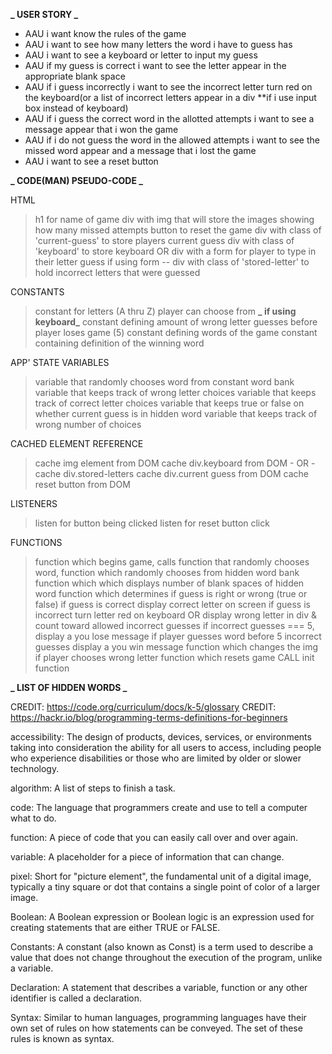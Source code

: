 **_ USER STORY _**

- AAU i want know the rules of the game
- AAU i want to see how many letters the word i have to guess has
- AAU i want to see a keyboard or letter to input my guess
- AAU if my guess is correct i want to see the letter appear in the appropriate blank space
- AAU if i guess incorrectly i want to see the incorrect letter turn red on the keyboard(or a list of incorrect letters appear in a div \*\*if i use input box instead of keyboard)
- AAU if i guess the correct word in the allotted attempts i want to see a message appear that i won the game
- AAU if i do not guess the word in the allowed attempts i want to see the missed word appear and a message that i lost the game
- AAU i want to see a reset button

**_ CODE(MAN) PSEUDO-CODE _**

HTML

> h1 for name of game
> div with img that will store the images showing how many missed attempts
> button to reset the game
> div with class of 'current-guess' to store players current guess
> div with class of 'keyboard' to store keyboard OR div with a form for player to type in their letter guess
> if using form -- div with class of 'stored-letter' to hold incorrect letters that were guessed

CONSTANTS

> constant for letters (A thru Z) player can choose from **_ if using keyboard_**
> constant defining amount of wrong letter guesses before player loses game (5)
> constant defining words of the game
> constant containing definition of the winning word

APP' STATE VARIABLES

> variable that randomly chooses word from constant word bank
> variable that keeps track of wrong letter choices
> variable that keeps track of correct letter choices
> variable that keeps true or false on whether current guess is in hidden word
> variable that keeps track of wrong number of choices

CACHED ELEMENT REFERENCE

> cache img element from DOM
> cache div.keyboard from DOM - OR - cache div.stored-letters
> cache div.current guess from DOM
> cache reset button from DOM

LISTENERS

> listen for button being clicked
> listen for reset button click

FUNCTIONS

> function which begins game, calls function that randomly chooses word,
> function which randomly chooses from hidden word bank
> function which which displays number of blank spaces of hidden word
> function which determines if guess is right or wrong (true or false)
> if guess is correct display correct letter on screen
> if guess is incorrect turn letter red on keyboard OR display wrong letter in div & count toward allowed incorrect guesses
> if incorrect guesses === 5, display a you lose message
> if player guesses word before 5 incorrect guesses display a you win message
> function which changes the img if player chooses wrong letter
> function which resets game
> CALL init function

**_ LIST OF HIDDEN WORDS _**

CREDIT: https://code.org/curriculum/docs/k-5/glossary
CREDIT: https://hackr.io/blog/programming-terms-definitions-for-beginners

accessibility: The design of products, devices, services, or environments taking into consideration the ability for all users to access, including people who experience disabilities or those who are limited by older or slower technology.

algorithm: A list of steps to finish a task.

code: The language that programmers create and use to tell a computer what to do.

function: A piece of code that you can easily call over and over again.

variable: A placeholder for a piece of information that can change.

pixel: Short for "picture element", the fundamental unit of a digital image, typically a tiny square or dot that contains a single point of color of a larger image.

Boolean: A Boolean expression or Boolean logic is an expression used for creating statements that are either TRUE or FALSE.

Constants: A constant (also known as Const) is a term used to describe a value that does not change throughout the execution of the program, unlike a variable.

Declaration: A statement that describes a variable, function or any other identifier is called a declaration.

Syntax: Similar to human languages, programming languages have their own set of rules on how statements can be conveyed. The set of these rules is known as syntax.
